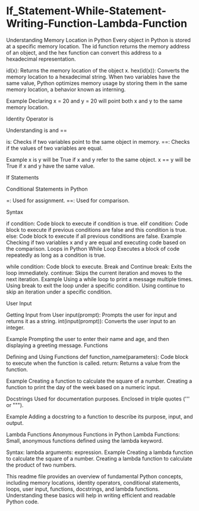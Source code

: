 # If_Statement-While-Statement-Writing-Function-Lambda-Function

Understanding Memory Location in Python
Every object in Python is stored at a specific memory location. The id function returns the memory address of an object, and the hex function can convert this address to a hexadecimal representation.

id(x): Returns the memory location of the object x.
hex(id(x)): Converts the memory location to a hexadecimal string.
When two variables have the same value, Python optimizes memory usage by storing them in the same memory location, a behavior known as interning.

Example
Declaring x = 20 and y = 20 will point both x and y to the same memory location.

Identity Operator is

Understanding is and ==

is: Checks if two variables point to the same object in memory.
==: Checks if the values of two variables are equal.

Example
x is y will be True if x and y refer to the same object.
x == y will be True if x and y have the same value.

If Statements

Conditional Statements in Python

=: Used for assignment.
==: Used for comparison.

Syntax

if condition:
Code block to execute if condition is true.
elif condition:
Code block to execute if previous conditions are false and this condition is true.
else:
Code block to execute if all previous conditions are false.
Example
Checking if two variables x and y are equal and executing code based on the comparison.
Loops in Python
While Loop
Executes a block of code repeatedly as long as a condition is true.

while condition:
Code block to execute.
Break and Continue
break: Exits the loop immediately.
continue: Skips the current iteration and moves to the next iteration.
Example
Using a while loop to print a message multiple times.
Using break to exit the loop under a specific condition.
Using continue to skip an iteration under a specific condition.

User Input

Getting Input from User
input(prompt): Prompts the user for input and returns it as a string.
int(input(prompt)): Converts the user input to an integer.

Example
Prompting the user to enter their name and age, and then displaying a greeting message.
Functions

Defining and Using Functions
def function_name(parameters):
Code block to execute when the function is called.
return: Returns a value from the function.

Example
Creating a function to calculate the square of a number.
Creating a function to print the day of the week based on a numeric input.

Docstrings
Used for documentation purposes.
Enclosed in triple quotes (''' or """).

Example
Adding a docstring to a function to describe its purpose, input, and output.

Lambda Functions
Anonymous Functions in Python
Lambda Functions: Small, anonymous functions defined using the lambda keyword.

Syntax: lambda arguments: expression.
Example
Creating a lambda function to calculate the square of a number.
Creating a lambda function to calculate the product of two numbers.

This readme file provides an overview of fundamental Python concepts, including memory locations, identity operators, conditional statements, loops, user input, functions, docstrings, and lambda functions. Understanding these basics will help in writing efficient and readable Python code.
